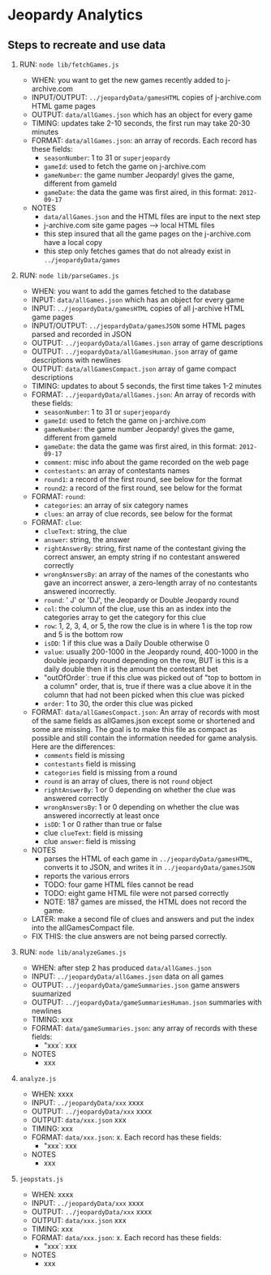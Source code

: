 # Jeopardy Analytics

## Steps to recreate and use data 

1. RUN: `node lib/fetchGames.js`

    + WHEN: you want to get the new games recently added to j-archive.com
    + INPUT/OUTPUT: `../jeopardyData/gamesHTML` copies of j-archive.com HTML game pages
    + OUTPUT: `data/allGames.json` which has an object for every game
    + TIMING: updates take 2-10 seconds, the first run may take 20-30 minutes
    + FORMAT: `data/allGames.json`: an array of records. Each record has these fields:
        - `seasonNumber`: 1 to 31 or `superjeopardy`
        - `gameId`: used to fetch the game on j-archive.com
        - `gameNumber`: the game number Jeopardy! gives the game, different from gameId
        - `gameDate`: the data the game was first aired, in this format: `2012-09-17`
    + NOTES
        - `data/allGames.json` and the HTML files are input to the next step
        - j-archive.com site game pages --> local HTML files
        - this step insured that all the game pages on the j-archive.com have a local copy
        - this step only fetches games that do not already exist in `../jeopardyData/games`

2. RUN: `node lib/parseGames.js`

    + WHEN: you want to add the games fetched to the database
    + INPUT: `data/allGames.json` which has an object for every game
    + INPUT: `../jeopardyData/gamesHTML` copies of all j-archive HTML game pages
    + INPUT/OUTPUT: `../jeopardyData/gamesJSON` some HTML pages parsed and recorded in JSON
    + OUTPUT: `../jeopardyData/allGames.json` array of game descriptions
    + OUTPUT: `../jeopardyData/allGamesHuman.json` array of game descriptions with newlines
    + OUTPUT: `data/allGamesCompact.json` array of game compact descriptions
    + TIMING: updates to about 5 seconds, the first time takes 1-2 minutes
    + FORMAT: `../jeopardyData/allGames.json`: An array of records with these fields:
        - `seasonNumber`: 1 to 31 or `superjeopardy`
        - `gameId`: used to fetch the game on j-archive.com
        - `gameNumber`: the game number Jeopardy! gives the game, different from gameId
        - `gameDate`: the data the game was first aired, in this format: `2012-09-17`
        - `comment`: misc info about the game recorded on the web page
        - `contestants`: an array of contestants names
        - `round1`: a record of the first round, see below for the format
        - `round2`: a record of the first round, see below for the format
    + FORMAT: `round`:
        - `categories`: an array of six category names
        - `clues`: an array of clue records, see below for the format
    + FORMAT: `clue`:
        - `clueText`: string, the clue
        - `answer`: string, the answer
        - `rightAnswerBy`: string, first name of the contestant giving the correct answer, an empty string if no contestant answered correctly
        - `wrongAnswersBy`: an array of the names of the conestants who gave an incorrect answer, a zero-length array of no contestants answered incorrectly.
        - `round`: ' J' or 'DJ', the Jeopardy or Double Jeopardy round
        - `col`: the column of the clue, use this an as index into the categories array to get the category for this clue
        - `row`: 1, 2, 3, 4, or 5, the row the clue is in where 1 is the top row and 5 is the bottom row
        - `isDD`: 1 if this clue was a Daily Double otherwise 0
        - `value`: usually 200-1000 in the Jeopardy round, 400-1000 in the double jeopardy round depending on the row, BUT is this is a daily double then it is the amount the contestant bet
        - "outOfOrder`: true if this clue was picked out of "top to bottom in a column" order, that is, true if there was a clue above it in the column that had not been picked when this clue was picked
        - `order`: 1 to 30, the order this clue was picked
    + FORMAT: `data/allGamesCompact.json`: An array of records with most of the same fields as allGames.json except some or shortened and some are missing. The goal is to make this file as compact as possible and still contain the information needed for game analysis. Here are the differences:
        - `comments` field is missing
        - `contestants` field is missing
        - `categories` field is missing from a round
        - `round` is an array of clues, there is not `round` object
        - `rightAnswerBy`: 1 or 0 depending on whether the clue was answered correctly
        - `wrongAnswersBy`: 1 or 0 depending on whether the clue was answered incorrectly at least once
        - `isDD`: 1 or 0 rather than true or false
        - clue `clueText`: field is missing
        - clue `answer`: field is missing
    + NOTES
        - parses the HTML of each game in `../jeopardyData/gamesHTML`, converts it to JSON, and writes it in `../jeopardyData/gamesJSON`
        - reports the various errors
        - TODO: four game HTML files cannot be read
        - TODO: eight game HTML file were not parsed correctly
        - NOTE: 187 games are missed, the HTML does not record the game.
    + LATER: make a second file of clues and answers and put the index into the allGamesCompact file.
    + FIX THIS: the clue answers are not being parsed correctly.

3. RUN: `node lib/analyzeGames.js`

    + WHEN: after step 2 has produced `data/allGames.json`
    + INPUT: `../jeopardyData/allGames.json` data on all games
    + OUTPUT: `../jeopardyData/gameSummaries.json` game answers suumarized
    + OUTPUT: `../jeopardyData/gameSummariesHuman.json` summaries with newlines
    + TIMING: xxx
    + FORMAT: `data/gameSummaries.json`: any array of records with these fields:
        - "xxx`: xxx
    + NOTES
        - xxx

4. `analyze.js`

    + WHEN: xxxx
    + INPUT: `../jeopardyData/xxx` xxxx
    + OUTPUT: `../jeopardyData/xxx` xxxx
    + OUTPUT: `data/xxx.json` xxx
    + TIMING: xxx
    + FORMAT: `data/xxx.json`: x. Each record has these fields:
        - "xxx`: xxx
    + NOTES
        - xxx

5. `jeopstats.js`

    + WHEN: xxxx
    + INPUT: `../jeopardyData/xxx` xxxx
    + OUTPUT: `../jeopardyData/xxx` xxxx
    + OUTPUT: `data/xxx.json` xxx
    + TIMING: xxx
    + FORMAT: `data/xxx.json`: x. Each record has these fields:
        - "xxx`: xxx
    + NOTES
        - xxx
